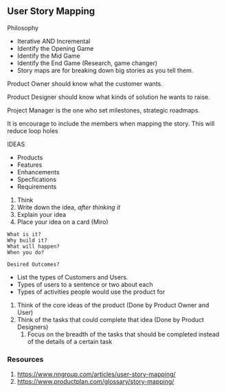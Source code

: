 ## User Story Mapping

Philosophy
- Iterative AND Incremental
- Identify the Opening Game
- Identify the Mid Game
- Identify the End Game (Research, game changer)
- Story maps are for breaking down big stories as you tell them.


Product Owner should know what the customer wants.

Product Designer should know what kinds of solution he wants to raise.

Project Manager is the one who set milestones, strategic roadmaps.

It is encourage to include the members when mapping the story. This will reduce loop holes

IDEAS
- Products
- Features
- Enhancements
- Specfications
- Requirements

1. Think
2. Write down the idea, _after thinking it_
3. Explain your idea
4. Place your idea on a card (Miro)


```
What is it?
Why build it?
What will happen?
When you do?

Desired Outcomes?
```

- List the types of Customers and Users.
- Types of users to a sentence or two about each
- Types of activities people would use the product for



1. Think of the core ideas of the product (Done by Product Owner and User)
2. Think of the tasks that could complete that idea (Done by Product Designers)
   1. Focus on the breadth of the tasks that should be completed instead of the details of a certain task

### Resources
1. https://www.nngroup.com/articles/user-story-mapping/
2. https://www.productplan.com/glossary/story-mapping/

